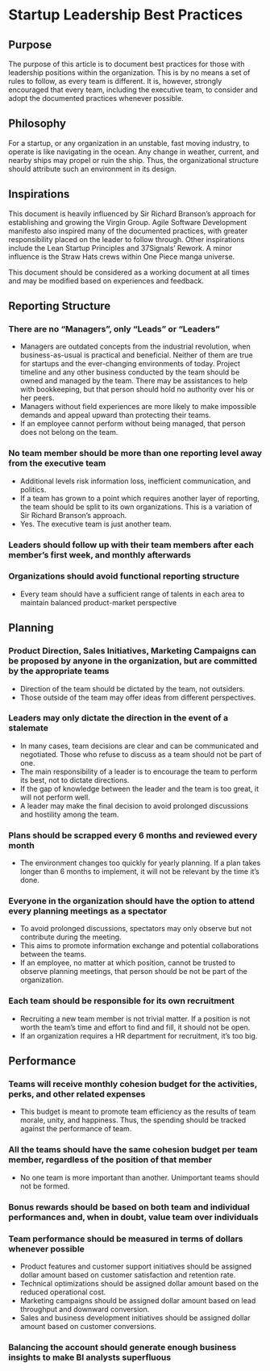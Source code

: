 Startup Leadership Best Practices
================================
Purpose
-------
The purpose of this article is to document best practices for those with leadership positions within the organization. This is by no means a set of rules to follow, as every team is different. It is, however, strongly encouraged that every team, including the executive team, to consider and adopt the documented practices whenever possible.

Philosophy
----------
For a startup, or any organization in an unstable, fast moving industry, to operate is like navigating in the ocean. Any change in weather, current, and nearby ships may propel or ruin the ship. Thus, the organizational structure should attribute such an environment in its design.

Inspirations
------------
This document is heavily influenced by Sir Richard Branson’s approach for establishing and growing the Virgin Group. Agile Software Development manifesto also inspired many of the documented practices, with greater responsibility placed on the leader to follow through. Other inspirations include the Lean Startup Principles and 37Signals’ Rework. A minor influence is the Straw Hats crews within One Piece manga universe.

This document should be considered as a working document at all times and may be modified based on experiences and feedback.

Reporting Structure
-------------------
### There are no “Managers”, only “Leads” or “Leaders”
* Managers are outdated concepts from the industrial revolution, when business-as-usual is practical and beneficial. Neither of them are true for startups and the ever-changing environments of today.
Project timeline and any other business conducted by the team should be owned and managed by the team. There may be assistances to help with bookkeeping, but that person should hold no authority over his or her peers.
* Managers without field experiences are more likely to make impossible demands and appeal upward than protecting their teams.
* If an employee cannot perform without being managed, that person does not belong on the team.

### No team member should be more than one reporting level away from the executive team
* Additional levels risk information loss, inefficient communication, and politics.
* If a team has grown to a point which requires another layer of reporting, the team should be split to its own organizations. This is a variation of Sir Richard Branson’s approach.
* Yes. The executive team is just another team.

### Leaders should follow up with their team members after each member’s first week, and monthly afterwards

### Organizations should avoid functional reporting structure
* Every team should have a sufficient range of talents in each area to maintain balanced product-market perspective

Planning
--------
### Product Direction, Sales Initiatives, Marketing Campaigns can be proposed by anyone in the organization, but are committed by the appropriate teams
* Direction of the team should be dictated by the team, not outsiders.
* Those outside of the team may offer ideas from different perspectives.

### Leaders may only dictate the direction in the event of a stalemate
* In many cases, team decisions are clear and can be communicated and negotiated. Those who refuse to discuss as a team should not be part of one.
* The main responsibility of a leader is to encourage the team to perform its best, not to dictate directions.
* If the gap of knowledge between the leader and the team is too great, it will not perform well.
* A leader may make the final decision to avoid prolonged discussions and hostility among the team.

### Plans should be scrapped every 6 months and reviewed every month
* The environment changes too quickly for yearly planning. If a plan takes longer than 6 months to implement, it will not be relevant by the time it’s done.

### Everyone in the organization should have the option to attend every planning meetings as a spectator
* To avoid prolonged discussions, spectators may only observe but not contribute during the meeting.
* This aims to promote information exchange and potential collaborations between the teams.
* If an employee, no matter at which position, cannot be trusted to observe planning meetings, that person should be not be part of the organization.

### Each team should be responsible for its own recruitment
* Recruiting a new team member is not trivial matter. If a position is not worth the team’s time and effort to find and fill, it should not be open.
* If an organization requires a HR department for recruitment, it’s too big.

Performance
-----------
### Teams will receive monthly cohesion budget for the activities, perks, and other related expenses
* This budget is meant to promote team efficiency as the results of team morale, unity, and happiness. Thus, the spending should be tracked against the performance of team.

### All the teams should have the same cohesion budget per team member, regardless of the position of that member
* No one team is more important than another. Unimportant teams should not be formed.

### Bonus rewards should be based on both team and individual performances and, when in doubt, value team over individuals

### Team performance should be measured in terms of dollars whenever possible
* Product features and customer support initiatives should be assigned dollar amount based on customer satisfaction and retention rate.
* Technical optimizations should be assigned dollar amount based on the reduced operational cost.
* Marketing campaigns should be assigned dollar amount based on lead throughput and downward conversion.
* Sales and business development initiatives should be assigned dollar amount based on customer conversions.

### Balancing the account should generate enough business insights to make BI analysts superfluous
